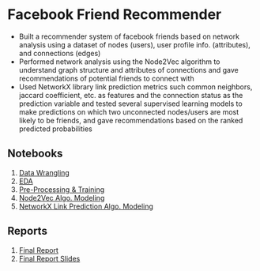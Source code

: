 # Facebook Friend Recommender
- Built a recommender system of facebook friends based on network analysis using a dataset of nodes (users), user profile info. (attributes), and connections (edges)
- Performed network analysis using the Node2Vec algorithm to understand graph structure and attributes of connections and gave recommendations of potential friends to connect with
- Used NetworkX library link prediction metrics such common neighbors, jaccard coefficient, etc. as features and the connection status as the prediction variable and tested several supervised learning models to make predictions on which two unconnected nodes/users are most likely to be friends, and gave recommendations based on the ranked predicted probabilities
## Notebooks
1. [Data Wrangling](https://github.com/HarshaMalireddy/Data-Science-Portfolio/blob/main/Projects/Facebook-Friend-Recommender/Notebooks/Data%20Wrangling.ipynb) 
2. [EDA](https://github.com/HarshaMalireddy/Data-Science-Portfolio/blob/main/Projects/Facebook-Friend-Recommender/Notebooks/EDA.ipynb)
3. [Pre-Processing & Training](https://github.com/HarshaMalireddy/Data-Science-Portfolio/blob/main/Projects/Facebook-Friend-Recommender/Notebooks/Pre-Processing.ipynb)
4. [Node2Vec Algo. Modeling](https://github.com/HarshaMalireddy/Data-Science-Portfolio/blob/main/Projects/Facebook-Friend-Recommender/Notebooks/Node2Vec%20Algo.%20Modeling.ipynb)
5. [NetworkX Link Prediction Algo. Modeling](https://github.com/HarshaMalireddy/Data-Science-Portfolio/blob/main/Projects/Facebook-Friend-Recommender/Notebooks/NetworkX%20Link%20Prediction%20Algo.%20Modeling.ipynb)
## Reports
1. [Final Report]()
2. [Final Report Slides]() 